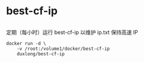 # best-cf-ip

## 
定期（每小时）运行 best-cf-ip 以维护 ip.txt 保持高速 IP


```
docker run -d \
    -v /root:/volume1/docker/best-cf-ip
    duxlong/best-cf-ip
```
